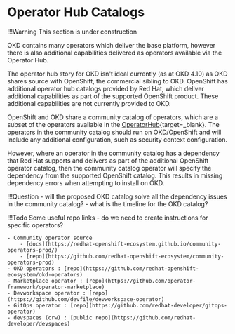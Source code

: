 # Operator Hub Catalogs

<!--- cSpell:ignore Devworkspace devspaces -->

!!!Warning
    This section is under construction
    
OKD contains many operators which deliver the base platform, however there is also additional capabilities delivered as operators available via the Operator Hub.

The operator hub story for OKD isn't ideal currently (as at OKD 4.10) as OKD shares source with OpenShift, the commercial sibling to OKD.  OpenShift has additional operator hub catalogs provided by Red Hat, which deliver additional capabilities as part of the supported OpenShift product. These additional capabilities are not currently provided to OKD.

OpenShift and OKD share a community catalog of operators, which are a subset of the operators available in the [OperatorHub](https://operatorhub.io){target=_blank}.  The operators in the community catalog should run on OKD/OpenShift and will include any additional configuration, such as security context configuration.

However, where an operator in the community catalog has a dependency that Red Hat supports and delivers as part of the additional OpenShift operator catalog, then the community catalog operator will specify the dependency from the supported OpenShift catalog.  This results in missing dependency errors when attempting to install on OKD.

!!!Question
    - will the proposed OKD catalog solve all the dependency issues in the community catalog?
    - what is the timeline for the OKD catalog?

!!!Todo
    Some useful repo links - do we need to create instructions for specific operators?

    - Community operator source
        - [docs](https://redhat-openshift-ecosystem.github.io/community-operators-prod/)
        - [repo](https://github.com/redhat-openshift-ecosystem/community-operators-prod)
    - OKD operators : [repo](https://github.com/redhat-openshift-ecosystem/okd-operators)
    - Marketplace operator : [repo](https://github.com/operator-framework/operator-marketplace)
    - Devworkspace operator : [repo](https://github.com/devfile/devworkspace-operator)
    - GitOps operator : [repo](https://github.com/redhat-developer/gitops-operator)
    - devspaces (crw) : [public repo](https://github.com/redhat-developer/devspaces)
